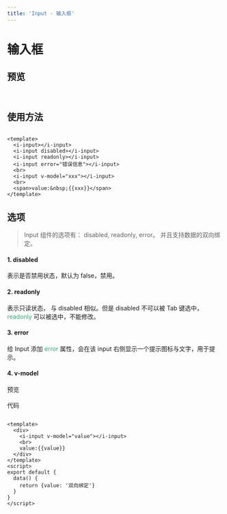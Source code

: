 ```yaml
---
title: 'Input - 输入框'
---
```


# 输入框

## 预览

&nbsp;
<ClientOnly>
<input-demo></input-demo>
</ClientOnly>

## 使用方法

```vue

<template>
  <i-input></i-input>
  <i-input disabled></i-input>
  <i-input readonly></i-input>
  <i-input error="错误信息"></i-input>
  <br>
  <i-input v-model="xxx"></i-input>
  <br>
  <span>value:&nbsp;{{xxx}}</span>
</template>
```

## 选项

> Input 组件的选项有： disabled, readonly, error。 并且支持数据的双向绑定。

#### 1. disabled

表示是否禁用状态，默认为 false，禁用。

#### 2. readonly

表示只读状态， 与 disabled 相似。但是 disabled 不可以被 Tab 键选中，<span style='color:#3eaf7c;background-color:#F8F8F8'>readonly</span>
可以被选中，不能修改。

#### 3. error

给 Input 添加 <span style='color:#3eaf7c;background-color:#F8F8F8'>error</span> 属性，会在该 input 右侧显示一个提示图标与文字，用于提示。

#### 4. v-model

预览  
<ClientOnly>
<v-model-demo></v-model-demo>  
</ClientOnly>
代码

```vue

<template>
  <div>
    <i-input v-model="value"></i-input>
    <br>
    value:{{value}}
  </div>
</template>
<script>
export default {
  data() {
    return {value: '双向绑定'}
  }
}
</script>
```



